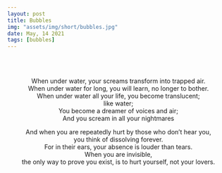 ```yaml
---
layout: post
title: Bubbles
img: "assets/img/short/bubbles.jpg"
date: May, 14 2021
tags: [bubbles]
---
```


<br><br>
<div align="center">
When under water, your screams transform into trapped air. <br>
When under water for long, you will learn, no longer to bother. <br>
When under water all your life, you become translucent; <br>
like water; <br>
You become a dreamer of voices and air; <br> 
And you scream in all your nightmares <br>

And when you are repeatedly hurt by those who don’t hear you, <br> 
you think of dissolving forever. <br>
For in their ears, your absence is louder than tears. <br>
When you are invisible, <br>
the only way to prove you exist, is to hurt yourself, not your lovers. <br>


</div>
<br><br>
<br><br>
<br><br>
<br><br>
<br><br>
<br><br>
